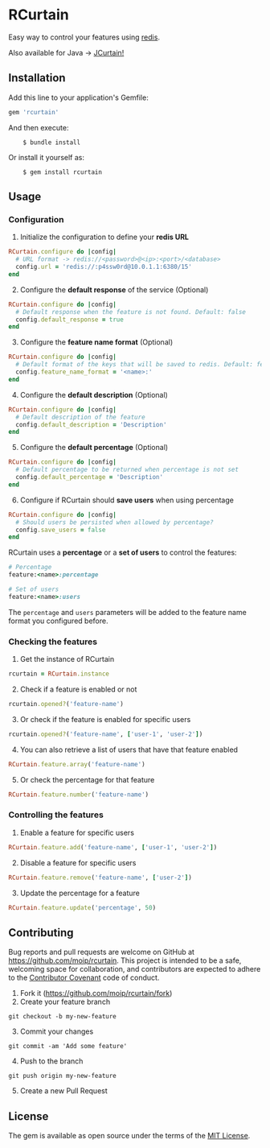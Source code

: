 # RCurtain

Easy way to control your features using [redis](http://redis.io/).

Also available for Java -> [JCurtain!](https://github.com/moip/jcurtain)

## Installation

Add this line to your application's Gemfile:

```ruby
gem 'rcurtain'
```

And then execute:

```
    $ bundle install
```

Or install it yourself as:

```
    $ gem install rcurtain
```

## Usage

### Configuration

1. Initialize the configuration to define your **redis URL**

```ruby
RCurtain.configure do |config|
  # URL format -> redis://<password>@<ip>:<port>/<database>
  config.url = 'redis://:p4ssw0rd@10.0.1.1:6380/15'
end
```

2. Configure the **default response** of the service (Optional)

```ruby
RCurtain.configure do |config|
  # Default response when the feature is not found. Default: false
  config.default_response = true
end
```

3. Configure the **feature name format** (Optional)

```ruby
RCurtain.configure do |config|
  # Default format of the keys that will be saved to redis. Default: feature:<name>:
  config.feature_name_format = '<name>:'
end
```

4. Configure the **default description** (Optional)

```ruby
RCurtain.configure do |config|
  # Default description of the feature
  config.default_description = 'Description'
end
```

5. Configure the **default percentage** (Optional)
```ruby
RCurtain.configure do |config|
  # Default percentage to be returned when percentage is not set
  config.default_percentage = 'Description'
end
```

6. Configure if RCurtain should **save users** when using percentage
```ruby
RCurtain.configure do |config|
  # Should users be persisted when allowed by percentage?
  config.save_users = false
end
```

RCurtain uses a **percentage** or a **set of users** to control the features:
```ruby
# Percentage
feature:<name>:percentage

# Set of users
feature:<name>:users
```

The `percentage` and `users` parameters will be added to the feature name format you configured before.

### Checking the features

1. Get the instance of RCurtain
```ruby
rcurtain = RCurtain.instance
```

2. Check if a feature is enabled or not
```ruby
rcurtain.opened?('feature-name')
```

3. Or check if the feature is enabled for specific users
```ruby
rcurtain.opened?('feature-name', ['user-1', 'user-2'])
```

4. You can also retrieve a list of users that have that feature enabled
```ruby
RCurtain.feature.array('feature-name')
```

5. Or check the percentage for that feature
```ruby
RCurtain.feature.number('feature-name')
```

### Controlling the features

1. Enable a feature for specific users
```ruby
RCurtain.feature.add('feature-name', ['user-1', 'user-2'])
```

2. Disable a feature for specific users
```ruby
RCurtain.feature.remove('feature-name', ['user-2'])
```

3. Update the percentage for a feature
```ruby
RCurtain.feature.update('percentage', 50)
```

## Contributing

Bug reports and pull requests are welcome on GitHub at https://github.com/moip/rcurtain. This project is intended to be a safe, welcoming space for collaboration, and contributors are expected to adhere to the [Contributor Covenant](http://contributor-covenant.org) code of conduct.

1. Fork it (https://github.com/moip/rcurtain/fork)
2. Create your feature branch

```
git checkout -b my-new-feature
```

3. Commit your changes

```
git commit -am 'Add some feature'
```

4. Push to the branch

```
git push origin my-new-feature
```

5. Create a new Pull Request

## License

The gem is available as open source under the terms of the [MIT License](http://opensource.org/licenses/MIT).
